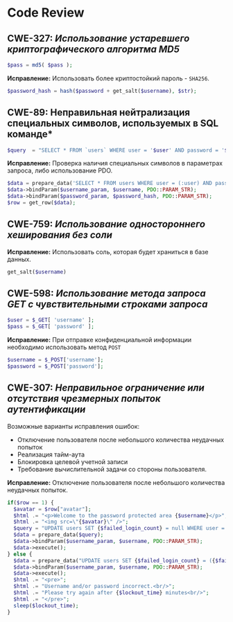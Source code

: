 # Code Review


## CWE-327: *Использование устаревшего криптографического алгоритма MD5*
```php
$pass = md5( $pass );
```
**Исправление:** Использовать более криптостойкий пароль - `SHA256`.
```php
$password_hash = hash($password + get_salt($username), $str);
```



## CWE-89: Неправильная нейтрализация специальных символов, используемых в SQL команде*
```php
$query  = "SELECT * FROM `users` WHERE user = '$user' AND password = '$pass';";
```
**Исправление:** Проверка наличия специальных символов в параметрах запроса, либо использование PDO.
```php
$data = prepare_data('SELECT * FROM users WHERE user = (:user) AND password = (:password) LIMIT 1;');
$data->bindParam($username_param, $username, PDO::PARAM_STR);
$data->bindParam($password_param, $password_hash, PDO::PARAM_STR);
$row = get_row($data);
```



## CWE-759: *Использование одностороннего хеширования без соли*
**Исправление:** Использовать соль, которая будет храниться в базе данных.
```php
get_salt($username)
```



## CWE-598: *Использование метода запроса GET с чувствительными строками запроса*
```php
$user = $_GET[ 'username' ];
$pass = $_GET[ 'password' ];
```
**Исправление:** При отправке конфиденциальной информации необходимо использовать метод `POST`
```php
$username = $_POST['username'];
$password = $_POST['password'];
```



## CWE-307: *Неправильное ограничение или отсутствия чрезмерных попыток аутентификации*
Возможные варианты исправления ошибок:
 - Отключение пользователя после небольшого количества неудачных попыток
 - Реализация тайм-аута
 - Блокировка целевой учетной записи
 - Требование вычислительной задачи со стороны пользователя.


**Исправление:** Отключение пользователя после небольшого количества неудачных попыток.
```php
if($row == 1) {
  $avatar = $row["avatar"];
  $html .= "<p>Welcome to the password protected area {$username}</p>";
  $html .= "<img src=\"{$avatar}\" />";
  $query = "UPDATE users SET {$failed_login_count} = null WHERE user = (:user) AND password = (:password) LIMIT 1;"
  $data = prepare_data($query);
  $data->bindParam($username_param, $username, PDO::PARAM_STR);
  $data->execute();
} else {
  $data = prepare_data("UPDATE users SET {$failed_login_count} = ({$failed_login_count} + 1) WHERE user = (:user) LIMIT 1;");
  $data->bindParam($username_param, $username, PDO::PARAM_STR);
  $data->execute();
  $html .= "<pre>";
  $html .= "Username and/or password incorrect.<br/>";
  $html .= "Please try again after {$lockout_time} minutes<br/>";
  $html .= "</pre>";
  sleep($lockout_time);
}
```
